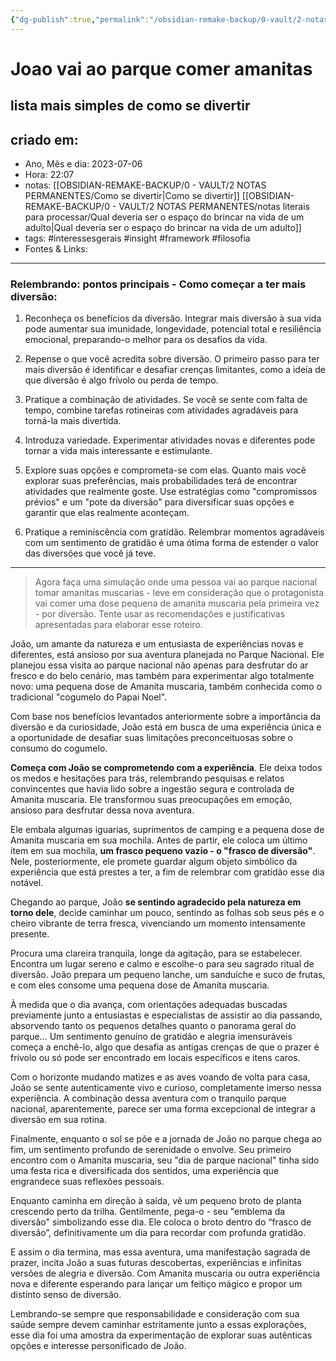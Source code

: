 ```yaml
---
{"dg-publish":true,"permalink":"/obsidian-remake-backup/0-vault/2-notas-permanentes/joao-vai-ao-parque-comer-amanitas/","tags":["permanente","interessesgerais","insight","framework","filosofia"],"dgHomeLink":true,"dgShowLocalGraph":true,"dgShowFileTree":true,"dgEnableSearch":true,"noteIcon":""}
---
```


# Joao vai ao parque comer amanitas
## lista mais simples de como se divertir

## criado em: 
-  Ano, Mês e dia: 2023-07-06
- Hora: 22:07
- notas: [[OBSIDIAN-REMAKE-BACKUP/0 - VAULT/2 NOTAS PERMANENTES/Como se divertir\|Como se divertir]]
[[OBSIDIAN-REMAKE-BACKUP/0 - VAULT/2 NOTAS PERMANENTES/notas literais para processar/Qual deveria ser o espaço do brincar na vida de um adulto\|Qual deveria ser o espaço do brincar na vida de um adulto]]
- tags: #interessesgerais #insight #framework #filosofia 
- Fontes & Links: 
---
### Relembrando: pontos principais - Como começar a ter mais diversão:

1. Reconheça os benefícios da diversão. Integrar mais diversão à sua vida pode aumentar sua imunidade, longevidade, potencial total e resiliência emocional, preparando-o melhor para os desafios da vida.
   
2. Repense o que você acredita sobre diversão. O primeiro passo para ter mais diversão é identificar e desafiar crenças limitantes, como a ideia de que diversão é algo frívolo ou perda de tempo.

3. Pratique a combinação de atividades. Se você se sente com falta de tempo, combine tarefas rotineiras com atividades agradáveis para torná-la mais divertida.
   
4. Introduza variedade. Experimentar atividades novas e diferentes pode tornar a vida mais interessante e estimulante.
   
5. Explore suas opções e comprometa-se com elas. Quanto mais você explorar suas preferências, mais probabilidades terá de encontrar atividades que realmente goste. Use estratégias como "compromissos prévios" e um "pote da diversão" para diversificar suas opções e garantir que elas realmente aconteçam.
   
6. Pratique a reminiscência com gratidão. Relembrar momentos agradáveis com um sentimento de gratidão é uma ótima forma de estender o valor das diversões que você já teve.

---

>  Agora faça uma simulação onde uma pessoa vai ao parque nacional tomar amanitas muscarias - leve em consideração que o protagonista vai comer uma dose pequena de amanita muscaria pela primeira vez - por diversão. Tente usar as recomendações e justificativas apresentadas para elaborar esse roteiro.


João, um amante da natureza e um entusiasta de experiências novas e diferentes, está ansioso por sua aventura planejada no Parque Nacional. Ele planejou essa visita ao parque nacional não apenas para desfrutar do ar fresco e do belo cenário, mas também para experimentar algo totalmente novo: uma pequena dose de Amanita muscaria, também conhecida como o tradicional "cogumelo do Papai Noel".

Com base nos benefícios levantados anteriormente sobre a importância da diversão e da curiosidade, João está em busca de uma experiência única e a oportunidade de desafiar suas limitações preconceituosas sobre o consumo do cogumelo.

**Começa com João se comprometendo com a experiência**. Ele deixa todos os medos e hesitações para trás, relembrando pesquisas e relatos convincentes que havia lido sobre a ingestão segura e controlada de Amanita muscaria. Ele transformou suas preocupações em emoção, ansioso para desfrutar dessa nova aventura.

Ele embala algumas iguarias, suprimentos de camping e a pequena dose de Amanita muscaria em sua mochila. Antes de partir, ele coloca um último item em sua mochila, **um frasco pequeno vazio - o "frasco de diversão"**. Nele, posteriormente, ele promete guardar algum objeto simbólico da experiência que está prestes a ter, a fim de relembrar com gratidão esse dia notável.

Chegando ao parque, João **se sentindo agradecido pela natureza em torno dele**, decide caminhar um pouco, sentindo as folhas sob seus pés e o cheiro vibrante de terra fresca, vivenciando um momento intensamente presente.

Procura uma clareira tranquila, longe da agitação, para se estabelecer. Encontra um lugar sereno e calmo e escolhe-o para seu sagrado ritual de diversão. João prepara um pequeno lanche, um sanduíche e suco de frutas, e com eles consome uma pequena dose de Amanita muscaria. 

À medida que o dia avança, com orientações adequadas buscadas previamente junto a entusiastas e especialistas de assistir ao dia passando, absorvendo tanto os pequenos detalhes quanto o panorama geral do parque… Um sentimento genuíno de gratidão e alegria imensuráveis começa a enchê-lo, algo que desafia as antigas crenças de que o prazer é frívolo ou só pode ser encontrado em locais específicos e itens caros.

Com o horizonte mudando matizes e as aves voando de volta para casa, João se sente autenticamente vivo e curioso, completamente imerso nessa experiência. A combinação dessa aventura com o tranquilo parque nacional, aparentemente, parece ser uma forma excepcional de integrar a diversão em sua rotina.

Finalmente, enquanto o sol se põe e a jornada de João no parque chega ao fim, um sentimento profundo de serenidade o envolve. Seu primeiro encontro com o Amanita muscaria, seu "dia de parque nacional" tinha sido uma festa rica e diversificada dos sentidos, uma experiência que engrandece suas reflexões pessoais.

Enquanto caminha em direção à saída, vê um pequeno broto de planta crescendo perto da trilha. Gentilmente, pega-o - seu "emblema da diversão" simbolizando esse dia. Ele coloca o broto dentro do “frasco de diversão”, definitivamente um dia para recordar com profunda gratidão. 

E assim o dia termina, mas essa aventura, uma manifestação sagrada de prazer, incita João a suas futuras descobertas, experiências e infinitas versões de alegria e diversão. Com Amanita muscaria ou outra experiência nova e diferente esperando para lançar um feitiço mágico e propor um distinto senso de diversão. 

Lembrando-se sempre que responsabilidade e consideração com sua saúde sempre devem caminhar estritamente junto a essas explorações, esse dia foi uma amostra da experimentação de explorar suas autênticas opções e interesse personificado de João.